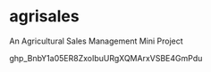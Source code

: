 # agrisales
An Agricultural Sales Management Mini Project

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
